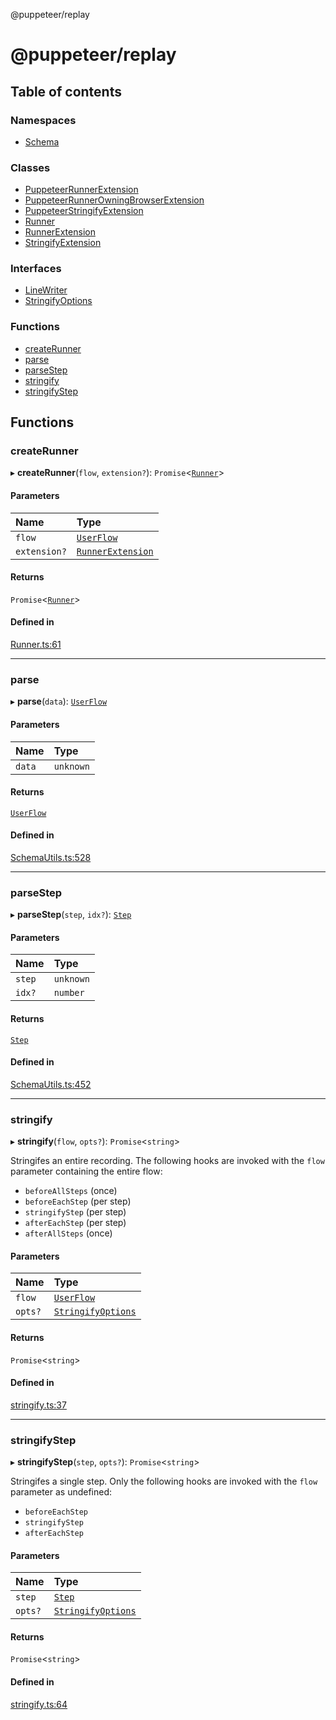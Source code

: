 @puppeteer/replay

# @puppeteer/replay

## Table of contents

### Namespaces

- [Schema](modules/Schema.md)

### Classes

- [PuppeteerRunnerExtension](classes/PuppeteerRunnerExtension.md)
- [PuppeteerRunnerOwningBrowserExtension](classes/PuppeteerRunnerOwningBrowserExtension.md)
- [PuppeteerStringifyExtension](classes/PuppeteerStringifyExtension.md)
- [Runner](classes/Runner.md)
- [RunnerExtension](classes/RunnerExtension.md)
- [StringifyExtension](classes/StringifyExtension.md)

### Interfaces

- [LineWriter](interfaces/LineWriter.md)
- [StringifyOptions](interfaces/StringifyOptions.md)

### Functions

- [createRunner](README.md#createrunner)
- [parse](README.md#parse)
- [parseStep](README.md#parsestep)
- [stringify](README.md#stringify)
- [stringifyStep](README.md#stringifystep)

## Functions

### createRunner

▸ **createRunner**(`flow`, `extension?`): `Promise`<[`Runner`](classes/Runner.md)\>

#### Parameters

| Name         | Type                                            |
| :----------- | :---------------------------------------------- |
| `flow`       | [`UserFlow`](interfaces/Schema.UserFlow.md)     |
| `extension?` | [`RunnerExtension`](classes/RunnerExtension.md) |

#### Returns

`Promise`<[`Runner`](classes/Runner.md)\>

#### Defined in

[Runner.ts:61](https://github.com/puppeteer/replay/blob/main/src/Runner.ts#L61)

---

### parse

▸ **parse**(`data`): [`UserFlow`](interfaces/Schema.UserFlow.md)

#### Parameters

| Name   | Type      |
| :----- | :-------- |
| `data` | `unknown` |

#### Returns

[`UserFlow`](interfaces/Schema.UserFlow.md)

#### Defined in

[SchemaUtils.ts:528](https://github.com/puppeteer/replay/blob/main/src/SchemaUtils.ts#L528)

---

### parseStep

▸ **parseStep**(`step`, `idx?`): [`Step`](modules/Schema.md#step)

#### Parameters

| Name   | Type      |
| :----- | :-------- |
| `step` | `unknown` |
| `idx?` | `number`  |

#### Returns

[`Step`](modules/Schema.md#step)

#### Defined in

[SchemaUtils.ts:452](https://github.com/puppeteer/replay/blob/main/src/SchemaUtils.ts#L452)

---

### stringify

▸ **stringify**(`flow`, `opts?`): `Promise`<`string`\>

Stringifes an entire recording. The following hooks are invoked with the `flow` parameter containing the entire flow:

- `beforeAllSteps` (once)
- `beforeEachStep` (per step)
- `stringifyStep` (per step)
- `afterEachStep` (per step)
- `afterAllSteps` (once)

#### Parameters

| Name    | Type                                                 |
| :------ | :--------------------------------------------------- |
| `flow`  | [`UserFlow`](interfaces/Schema.UserFlow.md)          |
| `opts?` | [`StringifyOptions`](interfaces/StringifyOptions.md) |

#### Returns

`Promise`<`string`\>

#### Defined in

[stringify.ts:37](https://github.com/puppeteer/replay/blob/main/src/stringify.ts#L37)

---

### stringifyStep

▸ **stringifyStep**(`step`, `opts?`): `Promise`<`string`\>

Stringifes a single step. Only the following hooks are invoked with the `flow` parameter as undefined:

- `beforeEachStep`
- `stringifyStep`
- `afterEachStep`

#### Parameters

| Name    | Type                                                 |
| :------ | :--------------------------------------------------- |
| `step`  | [`Step`](modules/Schema.md#step)                     |
| `opts?` | [`StringifyOptions`](interfaces/StringifyOptions.md) |

#### Returns

`Promise`<`string`\>

#### Defined in

[stringify.ts:64](https://github.com/puppeteer/replay/blob/main/src/stringify.ts#L64)
